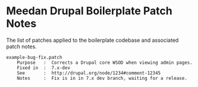# Meedan Drupal Boilerplate Patch Notes

The list of patches applied to the boilerplate codebase and associated patch notes.

    example-bug-fix.patch
        Purpose   :  Corrects a Drupal core WSOD when viewing admin pages.
        Fixed in  :  7.x-dev
        See       :  http://drupal.org/node/1234#comment-12345
        Notes     :  Fix is in in 7.x dev branch, waiting for a release.


